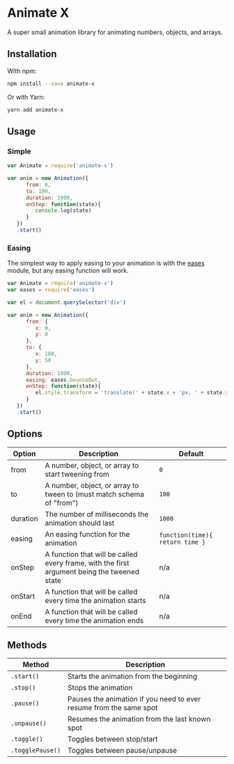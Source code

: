 # Animate X

A super small animation library for animating numbers, objects, and arrays.

## Installation

With npm:

```bash
npm install --save animate-x
```

Or with Yarn:

```bash
yarn add animate-x
```

## Usage

### Simple

```javascript
var Animate = require('animate-x')

var anim = new Animation({
      from: 0,
      to: 100,
      duration: 1000,
      onStep: function(state){
         console.log(state)
      }
   })
   .start()
```


### Easing

The simplest way to apply easing to your animation is with the [eases](https://www.npmjs.com/package/eases) module, but any easing function will work.

```javascript
var Animate = require('animate-x')
var eases = require('eases')

var el = document.querySelector('div')

var anim = new Animation({
      from: {
         x: 0,
         y: 0
      },
      to: {
         x: 100,
         y: 50
      },
      duration: 1000,
      easing: eases.bounceOut,
      onStep: function(state){
         el.style.transform = 'translate(' + state.x + 'px, ' + state.y + 'px)'
      }
   })
   .start()
```

## Options

Option | Description | Default
--- | --- | ---
from | A number, object, or array to start tweening from | `0`
to | A number, object, or array to tween to (must match schema of "from") | `100`
duration | The number of milliseconds the animation should last | `1000`
easing | An easing function for the animation | `function(time){ return time }`
onStep | A function that will be called every frame, with the first argument being the tweened state | n/a
onStart | A function that will be called every time the animation starts | n/a
onEnd | A function that will be called every time the animation ends | n/a

## Methods

Method | Description
--- | ---
`.start()` | Starts the animation from the beginning
`.stop()` | Stops the animation
`.pause()` | Pauses the animation if you need to ever resume from the same spot
`.unpause()` | Resumes the animation from the last known spot
`.toggle()` | Toggles between stop/start
`.togglePause()` | Toggles between pause/unpause